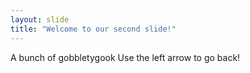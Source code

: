 ```yaml
---
layout: slide
title: "Welcome to our second slide!"
---
```

A bunch of gobbletygook
Use the left arrow to go back!
